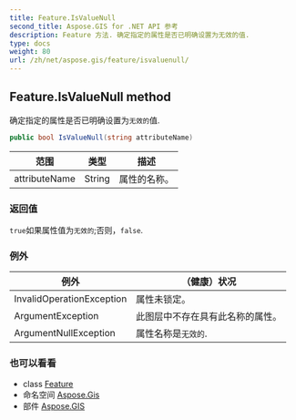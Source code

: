 ```yaml
---
title: Feature.IsValueNull
second_title: Aspose.GIS for .NET API 参考
description: Feature 方法. 确定指定的属性是否已明确设置为无效的值.
type: docs
weight: 80
url: /zh/net/aspose.gis/feature/isvaluenull/
---
```

## Feature.IsValueNull method

确定指定的属性是否已明确设置为`无效的`值.

```csharp
public bool IsValueNull(string attributeName)
```

| 范围 | 类型 | 描述 |
| --- | --- | --- |
| attributeName | String | 属性的名称。 |

### 返回值

`true`如果属性值为`无效的`;否则，`false`.

### 例外

| 例外 | （健康）状况 |
| --- | --- |
| InvalidOperationException | 属性未锁定。 |
| ArgumentException | 此图层中不存在具有此名称的属性。 |
| ArgumentNullException | 属性名称是`无效的`. |

### 也可以看看

* class [Feature](../)
* 命名空间 [Aspose.Gis](../../feature/)
* 部件 [Aspose.GIS](../../../)


